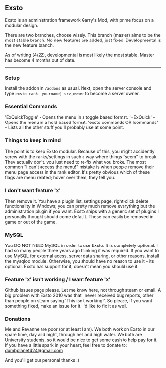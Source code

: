 ## Exsto

Exsto is an administration framework Garry's Mod, with prime focus on a modular design.

There are two branches, choose wisely.  This branch (master) aims to be the most stable branch.  No new features are added, just fixed.  Developmental is the new feature branch.

As of writing (4/22), developmental is most likely the most stable.  Master has become 4 months out of date.

----

### Setup

Install the addon in ````/addons```` as usual. Next, open the server console and type ````exsto rank [yourname] srv_owner```` to become a server owner.

### Essential Commands

'ExQuickToggle' - Opens the menu in a toggle based format.
'+ExQuick' - Opens the menu in a hold based format.
'exsto commands OR !commands' - Lists all the other stuff you'll probably use at some point.

### Things to keep in mind

The point is to keep Exsto modular.  Because of this, you might accidently screw with the ranks/settings in such a way where things "seem" to break.  They actually don't, you just need to re-fix what you broke.  The most common "I can't access the menu!" mistake is when people remove their menu page access in the rank editor.  It's pretty obvious which of these flags are menu related; hover over them, they tell you.

### I don't want feature 'x'

Then remove it.  You have a plugin list, settings page, right-click delete functionality in Windows; you can pretty much remove everything but the administration plugin if you want.  Exsto ships with a generic set of plugins I personally thought should come default.  These can easily be removed in game or out of the game.

### MySQL

You DO NOT NEED MySQL in order to use Exsto.  It is completely optional.  I had so many people three years ago thinking it was required.  If you want to use MySQL for external acess, server data sharing, or other reasons, install the mysqloo module.  Otherwise, you should have no reason to use it - its optional.  Exsto has support for it, doesn't mean you should use it.

### Feature 'x' isn't working / I want feature 'x'

Github issues page please.  Let me know here, not through steam or email.  A big problem with Exsto 2010 was that I never received bug reports, other than people on steam saying 'This isn't working!'.  So please, if you want something fixed, make an issue for it.  I'd like to fix it as well.

### Donations

Me and Revanne are poor (or at least I am).  We both work on Exsto in our spare time, day and night, through hell and high water.  We both are University students, so it would be nice to get some cash to help pay for it.  If you have a little spark in your heart, feel free to donate to:
dumbplanet424@gmail.com

And you'll get our personal thanks :)
